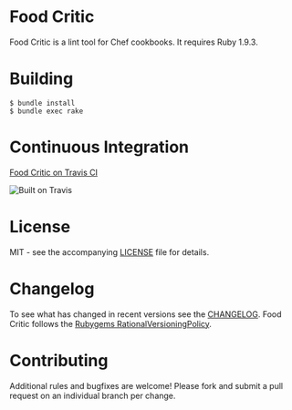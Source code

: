 # Food Critic

Food Critic is a lint tool for Chef cookbooks. It requires Ruby 1.9.3.

# Building

    $ bundle install
    $ bundle exec rake

# Continuous Integration
[Food Critic on Travis CI](http://travis-ci.org/acrmp/foodcritic)

![Built on Travis](https://secure.travis-ci.org/acrmp/foodcritic.png?branch=master)

# License
MIT - see the accompanying [LICENSE](https://github.com/acrmp/foodcritic/blob/master/LICENSE) file for details.

# Changelog
To see what has changed in recent versions see the [CHANGELOG](https://github.com/acrmp/foodcritic/blob/master/CHANGELOG.md).
Food Critic follows the [Rubygems RationalVersioningPolicy](http://docs.rubygems.org/read/chapter/7).

# Contributing
Additional rules and bugfixes are welcome! Please fork and submit a pull request on an individual branch per change.
